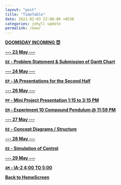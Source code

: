 ```yaml
---
layout: "post"
title: "TimeTable"
date: 2021-02-03 23:00:00 +0530
categories: jekyll update
permalink: /new/
---
```


<u><b>DOOMSDAY INCOMING 😈

--- 23 May ---

`EE` - Problem Statement & Submission of Gantt Chart

--- 24 May ---

`EP` - IA Presentations for the Second Half

--- 26 May --- 

`PP` - Mini Project Presentation 1:15 to 3:15 PM

`EM` - Experiment 10 Compound Pendulum @ 11:59 PM

--- 27 May ---

`EE` - Concept Diagrams / Structure

--- 28 May ---

`EE` - Simulation of Control

--- 29 May ---

`AM` - IA-2 4:00 TO 5:00 

[Back to HomeScreen](https://oberonprime117.github.io/TimeTable/)